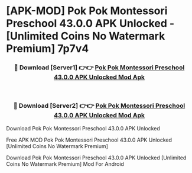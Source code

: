 # [APK-MOD] Pok Pok Montessori Preschool 43.0.0 APK Unlocked - [Unlimited Coins No Watermark Premium] 7p7v4



<div align="center">
<h3>🔴 Download [Server1] 👉👉 <a href="https://momento.my/?title=Pok_Pok_Montessori_Preschool_43.0.0_APK_Unlocked">Pok Pok Montessori Preschool 43.0.0 APK Unlocked Mod Apk</a></h3><br>

<h3>🔴 Download [Server2] 👉👉 <a href="https://momento.my/?title=Pok_Pok_Montessori_Preschool_43.0.0_APK_Unlocked">Pok Pok Montessori Preschool 43.0.0 APK Unlocked Mod Apk</a></h3>
</div>



Download Pok Pok Montessori Preschool 43.0.0 APK Unlocked 

Free APK MOD Pok Pok Montessori Preschool 43.0.0 APK Unlocked [Unlimited Coins No Watermark Premium]

Download Pok Pok Montessori Preschool 43.0.0 APK Unlocked [Unlimited Coins No Watermark Premium] Mod For Android
